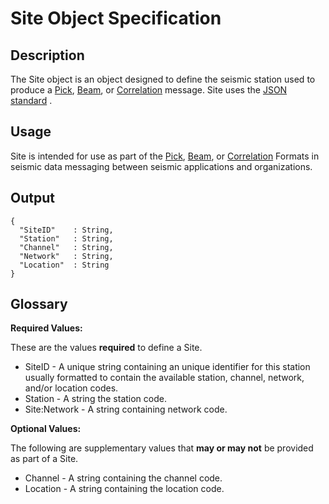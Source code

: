 # Site Object Specification

## Description

The Site object is an object designed to define the seismic station used to
produce a [Pick](Pick.md), [Beam](Beam.md), or [Correlation](Correlation.md)
message.  Site uses the [JSON standard](http://www.json.org) .

## Usage
Site is intended for use as part of the [Pick](Pick.md), [Beam](Beam.md), or
[Correlation](Correlation.md) Formats in seismic data messaging between seismic
applications and organizations.

## Output

    {
      "SiteID"    : String,
      "Station"   : String,
      "Channel"   : String,
      "Network"   : String,
      "Location"  : String
    }

## Glossary
**Required Values:**

These are the values **required** to define a Site.

* SiteID -  A unique string containing an unique identifier for this station
usually formatted to contain the available station, channel, network, and/or
location codes.
* Station - A string the station code.
* Site:Network - A string containing network code.

**Optional Values:**

The following are supplementary values that **may or may not** be provided as
part of a Site.

* Channel - A string containing the channel code.
* Location - A string containing the location code.

